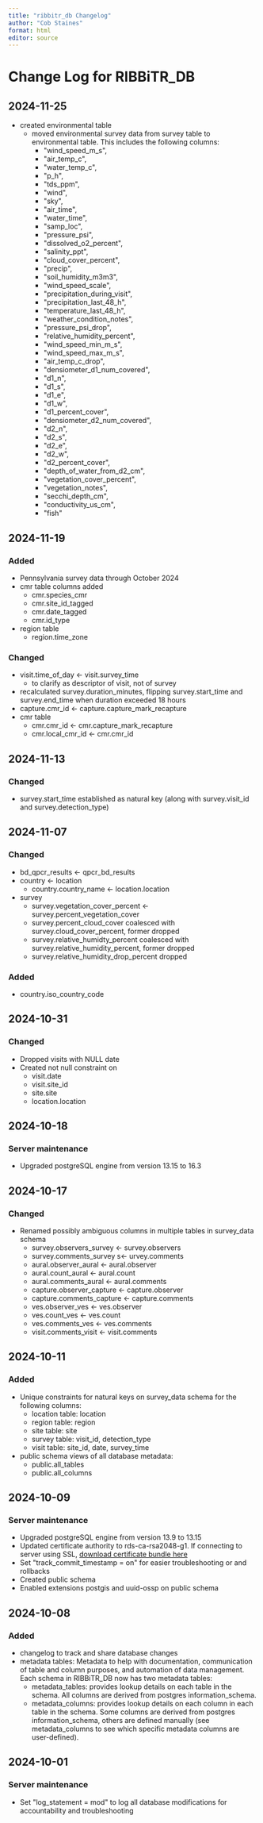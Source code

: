 ```yaml
---
title: "ribbitr_db Changelog"
author: "Cob Staines"
format: html
editor: source
---
```


# Change Log for RIBBiTR_DB

## 2024-11-25

-   created environmental table
    -   moved environmental survey data from survey table to environmental table. This includes the following columns:
        -   "wind_speed_m_s",
        -   "air_temp_c",
        -   "water_temp_c",
        -   "p_h",
        -   "tds_ppm",
        -   "wind",
        -   "sky",
        -   "air_time",
        -   "water_time",
        -   "samp_loc",
        -   "pressure_psi",
        -   "dissolved_o2_percent",
        -   "salinity_ppt",
        -   "cloud_cover_percent",
        -   "precip",
        -   "soil_humidity_m3m3",
        -   "wind_speed_scale",
        -   "precipitation_during_visit",
        -   "precipitation_last_48_h",
        -   "temperature_last_48_h",
        -   "weather_condition_notes",
        -   "pressure_psi_drop",
        -   "relative_humidity_percent",
        -   "wind_speed_min_m_s",
        -   "wind_speed_max_m_s",
        -   "air_temp_c_drop",
        -   "densiometer_d1_num_covered",
        -   "d1_n",
        -   "d1_s",
        -   "d1_e",
        -   "d1_w",
        -   "d1_percent_cover",
        -   "densiometer_d2_num_covered",
        -   "d2_n",
        -   "d2_s",
        -   "d2_e",
        -   "d2_w",
        -   "d2_percent_cover",
        -   "depth_of_water_from_d2_cm",
        -   "vegetation_cover_percent",
        -   "vegetation_notes",
        -   "secchi_depth_cm",
        -   "conductivity_us_cm",
        -   "fish"

## 2024-11-19

### Added

-   Pennsylvania survey data through October 2024
-   cmr table columns added
    -   cmr.species_cmr
    -   cmr.site_id_tagged
    -   cmr.date_tagged
    -   cmr.id_type
-   region table
    -   region.time_zone

### Changed

-   visit.time_of_day \<- visit.survey_time
    -   to clarify as descriptor of visit, not of survey
-   recalculated survey.duration_minutes, flipping survey.start_time and survey.end_time when duration exceeded 18 hours
-   capture.cmr_id \<- capture.capture_mark_recapture
-   cmr table
    -   cmr.cmr_id \<- cmr.capture_mark_recapture
    -   cmr.local_cmr_id \<- cmr.cmr_id

## 2024-11-13

### Changed

-   survey.start_time established as natural key (along with survey.visit_id and survey.detection_type)

## 2024-11-07

### Changed

-   bd_qpcr_results \<- qpcr_bd_results
-   country \<- location
    -   country.country_name \<- location.location
-   survey
    -   survey.vegetation_cover_percent \<- survey.percent_vegetation_cover
    -   survey.percent_cloud_cover coalesced with survey.cloud_cover_percent, former dropped
    -   survey.relative_humidty_percent coalesced with survey.relative_humidity_percent, former dropped
    -   survey.relative_humidity_drop_percent dropped

### Added

-   country.iso_country_code

## 2024-10-31

### Changed

-   Dropped visits with NULL date
-   Created not null constraint on
    -   visit.date
    -   visit.site_id
    -   site.site
    -   location.location

## 2024-10-18

### Server maintenance

-   Upgraded postgreSQL engine from version 13.15 to 16.3

## 2024-10-17

### Changed

-   Renamed possibly ambiguous columns in multiple tables in survey_data schema
    -   survey.observers_survey \<- survey.observers
    -   survey.comments_survey s\<- urvey.comments
    -   aural.observer_aural \<- aural.observer
    -   aural.count_aural \<- aural.count
    -   aural.comments_aural \<- aural.comments
    -   capture.observer_capture \<- capture.observer
    -   capture.comments_capture \<- capture.comments
    -   ves.observer_ves \<- ves.observer
    -   ves.count_ves \<- ves.count
    -   ves.comments_ves \<- ves.comments
    -   visit.comments_visit \<- visit.comments

## 2024-10-11

### Added

-   Unique constraints for natural keys on survey_data schema for the following columns:
    -   location table: location
    -   region table: region
    -   site table: site
    -   survey table: visit_id, detection_type
    -   visit table: site_id, date, survey_time
-   public schema views of all database metadata:
    -   public.all_tables
    -   public.all_columns

## 2024-10-09

### Server maintenance

-   Upgraded postgreSQL engine from version 13.9 to 13.15
-   Updated certificate authority to rds-ca-rsa2048-g1. If connecting to server using SSL, [download certificate bundle here](https://truststore.pki.rds.amazonaws.com/us-west-1/us-west-1-bundle.pem)
-   Set "track_commit_timestamp = on" for easier troubleshooting or and rollbacks
-   Created public schema
-   Enabled extensions postgis and uuid-ossp on public schema

## 2024-10-08

### Added

-   changelog to track and share database changes
-   metadata tables: Metadata to help with documentation, communication of table and column purposes, and automation of data management. Each schema in RIBBiTR_DB now has two metadata tables:
    -   metadata_tables: provides lookup details on each table in the schema. All columns are derived from postgres information_schema.
    -   metadata_columns: provides lookup details on each column in each table in the schema. Some columns are derived from postgres information_schema, others are defined manually (see metadata_columns to see which specific metadata columns are user-defined).

## 2024-10-01

### Server maintenance

-   Set "log_statement = mod" to log all database modifications for accountability and troubleshooting
